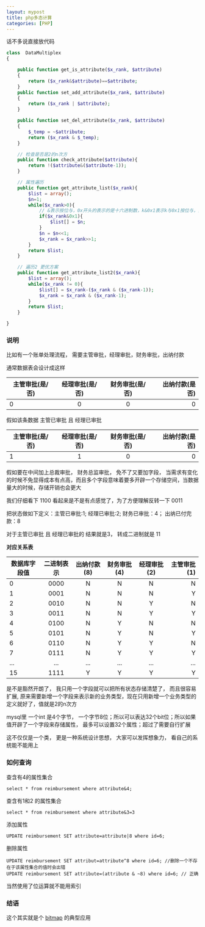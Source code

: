 ```yaml
---
layout: mypost
title: php多态计算
categories: [PHP]
---
```


话不多说直接放代码
````php
class  DataMultiplex
{

    public function get_is_attribute($x_rank, $attribute)
    {
        return ($x_rank&$attribute)==$attribute;
    }
    public function set_add_attribute($x_rank, $attribute)
    {
        return ($x_rank | $attribute);
    }

    public function set_del_attribute($x_rank, $attribute)
    {
        $_temp = ~$attribute;
        return ($x_rank & $_temp);
    }

    // 检查是否是2的n次方
    public function check_attribute($attribute){
        return !($attribute&($attribute-1));
    }

    // 属性遍历
    public function get_attribute_list($x_rank){
        $list = array();
		$n=1;
        while($x_rank>0){
            // &表示按位与，0x开头的表示的是十六进制数，k&0x1表示k与0x1按位与，其效果为取k的二进制中最右边的数字
			if($x_rank&0x1){ 
				$list[] = $n;
			}
			$n = $n<<1;
            $x_rank = $x_rank>>1;
        }
        return $list;
    }

    // 遍历2 更优方案
    public function get_attribute_list2($x_rank){
        $list = array();
        while($x_rank != 0){
            $list[] = $x_rank-($x_rank & ($x_rank-1));
            $x_rank = $x_rank & ($x_rank-1);
        }
        return $list;
    }

}
````

### 说明
比如有一个账单处理流程， 需要主管审批，经理审批，财务审批，出纳付款

通常数据表会设计成这样  

主管审批(是/否)|经理审批(是/否)|财务审批(是/否)|出纳付款(是否)
--|:--:|:--:|--:
0|0|0|0


假如该条数据 主管已审批 且 经理已审批  

主管审批(是/否)|经理审批(是/否)|财务审批(是/否)|出纳付款(是否)
--|:--:|:--:|--:
1|1|0|0

假如要在中间加上总裁审批， 财务总监审批， 免不了又要加字段， 当需求有变化的时候不免显得成本有点高，而且多个字段意味着要多开辟一个存储空间，当数据量大的时候，存储开销也会更大

我们仔细看下
1100 看起来是不是有点感觉了，为了方便理解反转一下 0011

把状态做如下定义：主管已审批:1; 经理已审批:2;  财务已审批：4； 出纳已付完款：8

对于主管已审批 且 经理已审批的 结果就是3， 转成二进制就是 11

**对应关系表**

数据库字段值 | 二进制表示 | 出纳付款(8) | 财务审批(4) | 经理审批(2) | 主管审批(1)
--|:--:|:--:|:--:|:--:|--:
0|0000|N|N|N|N
1|0001|N|N|N|Y
2|0010|N|N|Y|N
3|0011|N|N|Y|Y
4|0100|N|Y|N|N
5|0101|N|Y|N|Y
6|0110|N|Y|Y|N
7|0111|N|Y|Y|Y
...|...|...|...|...|...
15|1111|Y|Y|Y|Y

是不是豁然开朗了， 我只用一个字段就可以把所有状态存储清楚了， 而且很容易扩展, 原来需要新增一个字段来表示新的业务类型，现在只用新增一个业务类型的定义就好了，值就是2的n次方

mysql里 一个int 是4个字节， 一个字节8位；所以可以表达32个bit位；所以如果值开辟了一个字段来存储属性， 最多可以设置32个属性；超过了需要自行扩展

这不仅仅是一个类， 更是一种系统设计思想， 大家可以发挥想象力， 看自己的系统能不能用上

### 如何查询

查含有4的属性集合
````
select * from reimbursement where attribute&4;
````

查含有1和2 的属性集合
````
select * from reimbursement where attribute&3=3
````

添加属性 
````
UPDATE reimbursement SET attribute=attribute|8 where id=6; 
````

删除属性
````
UPDATE reimbursement SET attribut=attribute^8 where id=6; //删除一个不存在于该属性集合的值时会出错
UPDATE reimbursement SET attribute=(attribute & ~8) where id=6; // 正确
````
当然使用了位运算就不能用索引

### 结语
这个其实就是个 [bitmap](https://yuyu888.github.io/posts/2020/12/28/bitmap%E5%8E%9F%E7%90%86.html) 的典型应用 